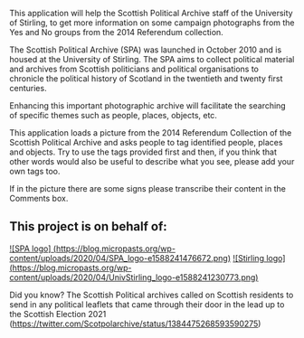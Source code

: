 This application will help the Scottish Political Archive staff of the University of Stirling, to get more information on some campaign photographs from the Yes and No groups from the 2014 Referendum collection.

The Scottish Political Archive (SPA) was launched in October 2010 and is housed at the University of Stirling.
The SPA aims to collect political material and archives from Scottish politicians and political organisations to chronicle the political history of Scotland in the twentieth and twenty first centuries.

Enhancing this important photographic archive will facilitate the searching of specific themes such as people, places, objects, etc.

This application loads a picture from the 2014 Referendum Collection of the Scottish Political Archive and asks people to tag identified people, places and objects. Try to use the tags provided first and then, if you think that other words would also be useful to describe what you see, please add your own tags too.

If in the picture there are some signs please transcribe their content in the Comments box.

## This project is on behalf of:

[![SPA logo] (https://blog.micropasts.org/wp-content/uploads/2020/04/SPA_logo-e1588241476672.png)](http://www.scottishpoliticalarchive.org.uk/)
[![Stirling logo] (https://blog.micropasts.org/wp-content/uploads/2020/04/UnivStirling_logo-e1588241230773.png)](https://www.stir.ac.uk/)

Did you know? The Scottish Political archives called on Scottish residents to send in any political leaflets that came through their door in the lead up to the Scottish Election 2021 (https://twitter.com/Scotpolarchive/status/1384475268593590275)